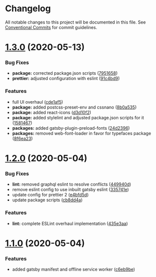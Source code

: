 # Changelog

All notable changes to this project will be documented in this file. See
[Conventional Commits](https://conventionalcommits.org) for commit guidelines.

# [1.3.0](https://github.com/DecliningLotus/gatsby-lotus-starter/compare/v1.2.0...v1.3.0) (2020-05-13)


### Bug Fixes

* **package:** corrected package.json scripts ([7951658](https://github.com/DecliningLotus/gatsby-lotus-starter/commit/79516583bb6c03839ea7458dbeba4af5103fddce))
* **prettier:** adjusted configuration with eslint ([91c4bd9](https://github.com/DecliningLotus/gatsby-lotus-starter/commit/91c4bd9dfeb5a8eb34d375ee7bbeb93c3cd5b5f2))


### Features

* full UI overhaul ([cde1af5](https://github.com/DecliningLotus/gatsby-lotus-starter/commit/cde1af5bb3b6f9c574bba28b6629ada0de5e9ac4))
* **package:** added postcss-preset-env and cssnano ([8b0a535](https://github.com/DecliningLotus/gatsby-lotus-starter/commit/8b0a5351c33614b7a71af596b107785a82b1b7e4))
* **package:** added react-icons ([d3d10f2](https://github.com/DecliningLotus/gatsby-lotus-starter/commit/d3d10f2efb687b653f2fd792358d967d8a4eac4c))
* **package:** added stylelint and adjusted package.json scripts for it ([1581467](https://github.com/DecliningLotus/gatsby-lotus-starter/commit/1581467f90237f96906adec5f40a11fde68dd55c))
* **packages:** added gatsby-plugin-preload-fonts ([24d2396](https://github.com/DecliningLotus/gatsby-lotus-starter/commit/24d2396673f84d5beff7b7af60bb9143220b9370))
* **packages:** removed web-font-loader in favor for typefaces package ([8f6ea23](https://github.com/DecliningLotus/gatsby-lotus-starter/commit/8f6ea232edbd7ba8d0e2bf50c8a6d648478fa91f))

# [1.2.0](https://github.com/DecliningLotus/gatsby-lotus-starter/compare/v1.1.0...v1.2.0) (2020-05-04)


### Bug Fixes

* **lint:** removed graphql eslint to resolve conflicts ([449940d](https://github.com/DecliningLotus/gatsby-lotus-starter/commit/449940d7a7ad6010bb2ad8f8b3035d496b6a4693))
* remove eslint config to use inbuilt gatsby eslint ([335741e](https://github.com/DecliningLotus/gatsby-lotus-starter/commit/335741e012579484455bf08598cc9db59d5a5753))
* update config for prettier 2 ([e4bfd5d](https://github.com/DecliningLotus/gatsby-lotus-starter/commit/e4bfd5d319ea951d142eae9dbd0037a5ad60ba94))
* update package scripts ([cb8dd4a](https://github.com/DecliningLotus/gatsby-lotus-starter/commit/cb8dd4a71ca9acc23698f2c0aa8a329507bed56a))


### Features

* **lint:** complete ESLint overhaul implementation ([435e3aa](https://github.com/DecliningLotus/gatsby-lotus-starter/commit/435e3aae5b55a0943b323a8aa19519f9108e2937))

# [1.1.0](https://github.com/DecliningLotus/gatsby-lotus-starter/compare/v1.0.4...v1.1.0) (2020-05-04)

### Features

- added gatsby manifest and offline service worker ([c6eb9be](https://github.com/DecliningLotus/gatsby-lotus-starter/commit/c6eb9bebf8f5be52fe09357e82560208046c0a22))
